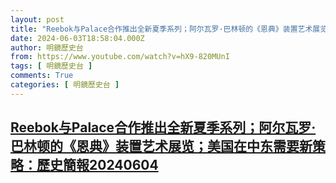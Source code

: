 ```yaml
---
layout: post
title: "Reebok与Palace合作推出全新夏季系列；阿尔瓦罗·巴林顿的《恩典》装置艺术展览；美国在中东需要新策略：歷史簡報20240604"
date: 2024-06-03T18:58:04.000Z
author: 明鏡歷史台
from: https://www.youtube.com/watch?v=hX9-820MUnI
tags: [ 明鏡歷史台 ]
comments: True
categories: [ 明鏡歷史台 ]
---
```

<!--1717441084000-->
[Reebok与Palace合作推出全新夏季系列；阿尔瓦罗·巴林顿的《恩典》装置艺术展览；美国在中东需要新策略：歷史簡報20240604](https://www.youtube.com/watch?v=hX9-820MUnI)
------

<div>

</div>

